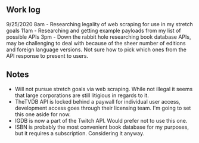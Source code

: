 ## Work log
9/25/2020
8am - Researching legality of web scraping for use in my stretch goals
11am - Researching and getting example payloads from my list of possible APIs
3pm - Down the rabbit hole researching book database APIs, may be challenging to deal with because of the sheer number of editions and foreign language versions. Not sure how to pick which ones from the API response to present to users.

## Notes
* Will not pursue stretch goals via web scraping. While not illegal it seems that large corporations are still litigious in regards to it.
* TheTVDB API is locked behind a paywall for individual user access, development access goes through their licensing team. I'm going to set this one aside for now.
* IGDB is now a part of the Twitch API. Would prefer not to use this one.
* ISBN is probably the most convenient book database for my purposes, but it requires a subscription. Considering it anyway.